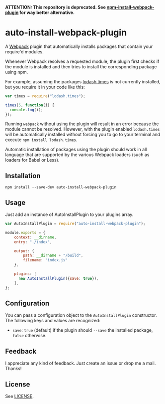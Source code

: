 __ATTENTION: This repository is deprecated. See [npm-install-webpack-plugin](https://github.com/ericclemmons/npm-install-webpack-plugin) for way better alternative.__

auto-install-webpack-plugin
===========================

A [Webpack](http://webpack.github.io/) plugin that automatically installs packages that contain your require'd modules.

Whenever Webpack resolves a requested module, the plugin first checks if the module is installed and then tries to install the corresponding package using npm.

For example, assuming the packages [lodash.times](https://www.npmjs.com/package/lodash.times) is not currently installed, but you require it in your code like this:

```JavaScript
var times = require("lodash.times");

times(5, function(i) {
  console.log(i);
});
```

Running `webpack` without using the plugin will result in an error because the module cannot be resolved. However, with the plugin enabled `lodash.times` will be automatically installed without forcing you to go to your terminal and execute `npm install lodash.times`.

Automatic installation of packages using the plugin should work in all language that are supported by the various Webpack loaders (such as loaders for Babel or Less).

## Installation ##

`npm install --save-dev auto-install-webpack-plugin`

## Usage ##

Just add an instance of AutoInstallPlugin to your plugins array.

```JavaScript
var AutoInstallPlugin = require("auto-install-webpack-plugin");

module.exports = {
    context: __dirname,
    entry: "./index",

    output: {
        path: __dirname + "/build",
        filename: "index.js"
    },

    plugins: [
      new AutoInstallPlugin({save: true}),
    ],
};
```

## Configuration ##

You can pass a configuration object to the `AutoInstallPlugin` constructor. The following keys and values are recognized:

* `save`: `true` (default) if the plugin should `--save` the installed package, `false` otherwise.

## Feedback ##

I appreciate any kind of feedback. Just create an issue or drop me a mail. Thanks!

## License ##

See [LICENSE](LICENSE).
